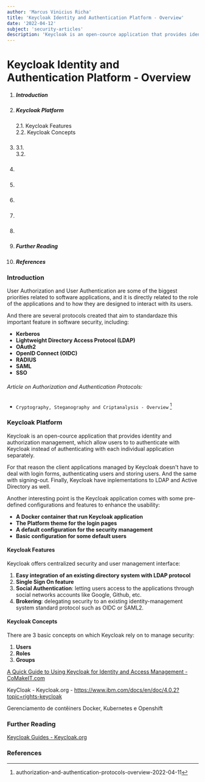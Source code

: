 ```yaml
---
author: 'Marcus Vinicius Richa'
title: 'Keycloak Identity and Authentication Platform - Overview'
date: '2022-04-12'
subject: 'security-articles'
description: 'Keycloak is an open-cource application that provides identity and authorization management, which allow users to to authenticate with Keycloak instead of authenticating with each individual application separately. For that reason the client applications managed by Keycloak does not have to deal with login forms, authenticating users and storing users. And the same with signing-out.'
---
```


# Keycloak Identity and Authentication Platform - Overview

1. ##### Introduction  
2. ##### Keycloak Platform
    2.1. Keycloak Features   
    2.2. Keycloak Concepts
3. #####  
	3.1.	
	3.2.
4. ##### 
5. ##### 
6. ##### 
7. #####  
8. ##### 
9. ##### Further Reading
10. ##### References

### Introduction

User Authorization and User Authentication are some of the biggest priorities related to software applications, and it is directly related to the role of the applications and to how they are designed to interact with its users.

And there are several protocols created that aim to standardaze this important feature in software security, including:

- **Kerberos**
- **Lightweight Directory Access Protocol (LDAP)**
- **OAuth2**
- **OpenID Connect (OIDC)**
- **RADIUS**
- **SAML**
- **SSO**


 
###### Article on Authorization and Authentication Protocols:
- `Cryptography, Steganography and Criptanalysis - Overview` [^1] 


### Keycloak Platform
 
Keycloak is an open-cource application that provides identity and authorization management, which allow users to to authenticate with Keycloak instead of authenticating with each individual application separately. 


For that reason the client applications managed by Keycloak doesn't have to deal with login forms, authenticating users and storing users. And the same with signing-out. Finally, Keycloak have inplementations to LDAP and Active Directory as well.


Another interesting point is the Keycloak application comes with some pre-defined configurations and features to enhance the usability:

- **A Docker container that run Keycloak application**
- **The Platform theme for the login pages**
- **A default configuration for the security management**
- **Basic configuration for some default users**


#### Keycloak Features

Keycloak offers centralized security and user management interface:

1. **Easy integration of an existing directory system with LDAP protocol**
2. **Single Sign On feature**
3. **Social Authentication**: letting users access to the applications through social networks accounts like Google, Github, etc.
4. **Brokering**: delegating security to an existing identity-management system standard protocol such as OIDC or SAML2.


#### Keycloak Concepts

There are 3 basic concepts on which Keycloak rely on to manage security:

1. **Users**
2. **Roles**
3. **Groups**














[A Quick Guide to Using Keycloak for Identity and Access Management - CoMakeIT.com](https://www.comakeit.com/blog/quick-guide-using-keycloak-identity-access-management/)

KeyCloak - Keycloak.org - https://www.ibm.com/docs/en/doc/4.0.2?topic=rights-keycloak

Gerenciamento de contêiners Docker, Kubernetes e Openshift

### Further Reading

[Keycloak Guides - Keycloak.org](https://www.keycloak.org/guides)

[]()

### References



[]()


[^1]:authorization-and-authentication-protocols-overview-2022-04-11


